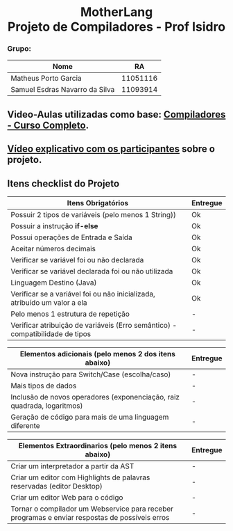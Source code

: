 <h1 align="center"> MotherLang </br> Projeto de Compiladores - Prof Isidro </h1>

### Grupo:

| Nome  | RA|
|-------|----|
| Matheus Porto Garcia   | 11051116|
| Samuel Esdras Navarro da Silva   | 11093914|

## Video-Aulas utilizadas como base: **[Compiladores - Curso Completo](https://youtube.com/playlist?list=PLjcmNukBom6--0we1zrpoUE2GuRD-Me6W)**.

## **[Vídeo explicativo com os participantes]()** sobre o projeto.

## Itens checklist do Projeto

| Itens Obrigatórios  |  Entregue  |
| ------------------- | ------------------- |
|  Possuir 2 tipos de variáveis (pelo menos 1 String))                            |  Ok|
|  Possuir a instrução **if-else**                                                |  Ok |
|  Possui operações de Entrada e Saída                                            | Ok |
|  Aceitar números decimais                                                       |  Ok |
|  Verificar se variável foi ou não declarada                                     |  Ok |
|  Verificar se variável declarada foi ou não utilizada                           |  Ok |
|  Linguagem Destino (Java)                                              |  Ok |
|  Verificar se a variável foi ou não inicializada, atribuído um valor a ela                           | Ok |
|  Pelo menos 1 estrutura de repetição                                            |  - |
|  Verificar atribuição de variáveis (Erro semântico) - compatibilidade de tipos  |  - |

|  Elementos adicionais (pelo menos 2 dos itens abaixo) | Entregue | 
| ------------------- | ------------------- |
|  Nova instrução para Switch/Case (escolha/caso)                          | -|
|  Mais tipos de dados                          | -|
|  Inclusão de novos operadores (exponenciação, raiz quadrada, logaritmos)                          | -|
|  Geração de código para mais de uma linguagem diferente                          | -|

|  Elementos Extraordinarios (pelo menos 2 itens abaixo) | Entregue | 
| ------------------- | ------------------- |
|  Criar um interpretador a partir da AST                          | -|
|  Criar um editor com Highlights de palavras reservadas (editor Desktop)                          | -|
|  Criar um editor Web para o código                          | -|
|  Tornar o compilador um Webservice para receber programas e enviar respostas de possíveis erros                          | -|
